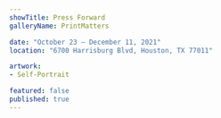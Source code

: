 ```yaml
---
showTitle: Press Forward
galleryName: PrintMatters

date: "October 23 – December 11, 2021"
location: "6700 Harrisburg Blvd, Houston, TX 77011"

artwork:
- Self-Portrait

featured: false
published: true
---
```

